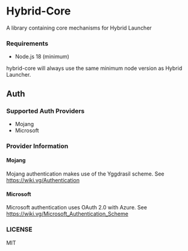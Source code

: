 # Hybrid-Core

A library containing core mechanisms for Hybrid Launcher

### Requirements

* Node.js 18 (minimum)

hybrid-core will always use the same minimum node version as Hybrid Launcher.

## Auth

### Supported Auth Providers

* Mojang
* Microsoft

### Provider Information

#### Mojang

Mojang authentication makes use of the Yggdrasil scheme. See https://wiki.vg/Authentication

#### Microsoft

Microsoft authentication uses OAuth 2.0 with Azure. See https://wiki.vg/Microsoft_Authentication_Scheme

### LICENSE

MIT
